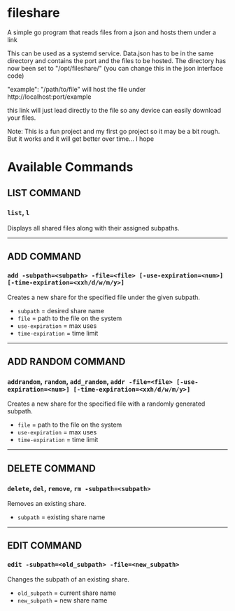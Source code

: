 # fileshare
A simple go program that reads files from a json and hosts them under a link

This can be used as a systemd service. Data.json has to be in the same directory and contains the port and the files to be hosted.
The directory has now been set to "/opt/fileshare/" (you can change this in the json interface code)

"example": "/path/to/file"
will host the file under http://localhost:port/example

this link will just lead directly to the file so any device can easily download your files.

Note: This is a fun project and my first go project so it may be a bit rough. But it works and it will get better over time... I hope

# Available Commands

## LIST COMMAND
### `list`, `l`
Displays all shared files along with their assigned subpaths.

---

## ADD COMMAND
### `add -subpath=<subpath> -file=<file> [-use-expiration=<num>] [-time-expiration=<xxh/d/w/m/y>]`
Creates a new share for the specified file under the given subpath.
- `subpath` = desired share name
- `file` = path to the file on the system
- `use-expiration` = max uses
- `time-expiration` = time limit

---

## ADD RANDOM COMMAND
### `addrandom`, `random`, `add_random`, `addr -file=<file> [-use-expiration=<num>] [-time-expiration=<xxh/d/w/m/y>]`
Creates a new share for the specified file with a randomly generated subpath.
- `file` = path to the file on the system
- `use-expiration` = max uses
- `time-expiration` = time limit

---

## DELETE COMMAND
### `delete`, `del`, `remove`, `rm -subpath=<subpath>`
Removes an existing share.
- `subpath` = existing share name

---

## EDIT COMMAND
### `edit -subpath=<old_subpath> -file=<new_subpath>`
Changes the subpath of an existing share.
- `old_subpath` = current share name
- `new_subpath` = new share name
